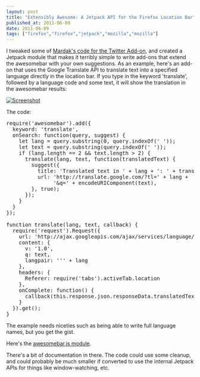```yaml
---
layout: post
title: "Extensibly Awesome: A Jetpack API for the Firefox Location Bar"
published_at: 2011-06-09
date: 2011-06-09
tags: ["firefox","firefox","jetpack","mozilla","mozilla"]
---
```


I tweaked some of [Mardak's code for the Twitter Add-on](http://mozillalabs.com/prospector/2011/06/01/exploring-social-search-with-twitter-address-bar-search/), and created a Jetpack module that makes it terribly simple to write add-ons that extend the awesomebar with your own suggestions. As an example, here's an add-on that uses the Google Translate API to translate text into a specified language directly in the location bar. If you type in the keyword 'translate', followed by a language code and some text, it will show the translation in the awesomebar results:

[![Screenshot](http://autonome.files.wordpress.com/2011/06/screen-shot-2011-06-09-at-3-36-53-am.png "Screenshot")](screen-shot-2011-06-09-at-3-36-53-am.png)

The code:
<pre>require('awesomebar').add({
  keyword: 'translate',
  onSearch: function(query, suggest) {
    let lang = query.substring(0, query.indexOf(' '));
    let text = query.substring(query.indexOf(' '));
    if (lang.length == 2 && text.length > 2) {
      translate(lang, text, function(translatedText) {
        suggest({
          title: 'Translated text in ' + lang + ': ' + translatedText,
          url: 'http://translate.google.com/?tl=' + lang +
               '&q=' + encodeURIComponent(text),
        }, true);
      });
    }
  }
});

function translate(lang, text, callback) {
  require('request').Request({
    url: 'http://ajax.googleapis.com/ajax/services/language/translate',
    content: {
      v: '1.0',
      q: text,
      langpair: ''' + lang
    },
    headers: {
      Referer: require('tabs').activeTab.location
    },
    onComplete: function() {
      callback(this.response.json.responseData.translatedText);
    }
  }).get();
}</pre>
The example needs niceties such as being able to write full language names, but you get the gist.

Here's the [awesomebar.js module](https://github.com/autonome/Jetpack-Modules/blob/master/awesomebar.js).

There's a bit of documentation in there. The code could use some cleanup, and could probably be much smaller if converted to use the internal Jetpack APIs for things like window-watching, etc.